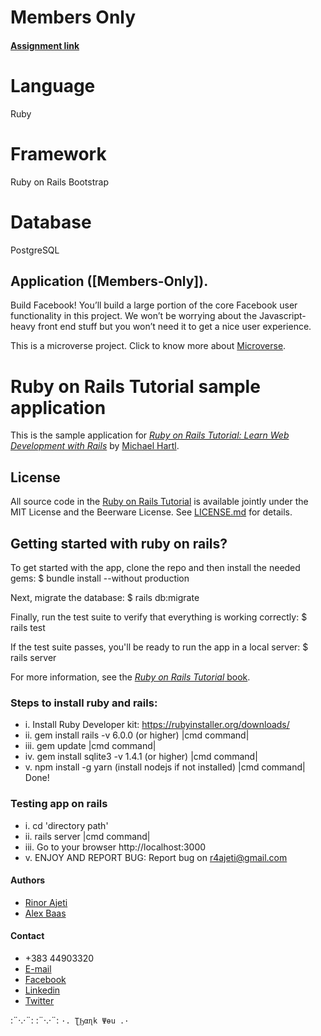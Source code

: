 
# Members Only

#### [Assignment link](https://www.theodinproject.com/courses/ruby-on-rails/lessons/final-project)


# Language

Ruby

# Framework

Ruby on Rails
Bootstrap

# Database

PostgreSQL


## Application ([Members-Only]).

Build Facebook! You’ll build a large portion of the core Facebook user functionality in this project. We won’t be worrying about the Javascript-heavy front end stuff but you won’t need it to get a nice user experience.

This is a microverse project. Click to know more about [Microverse](https://www.microverse.org/).

# Ruby on Rails Tutorial sample application

This is the sample application for
[*Ruby on Rails Tutorial:
Learn Web Development with Rails*](https://www.railstutorial.org/)
by [Michael Hartl](http://www.michaelhartl.com/).

## License

All source code in the [Ruby on Rails Tutorial](https://www.railstutorial.org/)
is available jointly under the MIT License and the Beerware License. See
[LICENSE.md](LICENSE.md) for details.

## Getting started with ruby on rails?

To get started with the app, clone the repo and then install the needed gems:
$ bundle install --without production

Next, migrate the database:
$ rails db:migrate

Finally, run the test suite to verify that everything is working correctly:
$ rails test

If the test suite passes, you'll be ready to run the app in a local server:
$ rails server

For more information, see the
[*Ruby on Rails Tutorial* book](https://www.railstutorial.org/book).


### Steps to install ruby and rails:
* i. Install Ruby Developer kit: https://rubyinstaller.org/downloads/
* ii. gem install rails -v 6.0.0 (or higher) |cmd command|
* iii. gem update |cmd command|
* iv. gem install sqlite3 -v 1.4.1 (or higher) |cmd command|
* v. npm install -g yarn (install nodejs if not installed) |cmd command|
Done!

### Testing app on rails
* i. cd 'directory path'
* ii. rails server  |cmd command|
* iii. Go to your browser http://localhost:3000
* v. ENJOY AND REPORT BUG: Report bug on r4ajeti@gmail.com

#### Authors
* [Rinor Ajeti](https://github.com/R4Ajeti)
* [Alex Baas](https://github.com/b-a-a-s)

#### Contact
* +383 44903320
* [E-mail](mailto:r4ajeti@gmail.com)
* [Facebook](https://www.facebook.com/r4ajeti)
* [Linkedin](https://www.linkedin.com/in/rinor-ajeti-79b6a8162)
* [Twitter](https://twitter.com/r4ajeti)

:¨·.·¨:   :¨·.·¨:
`·. ƮϦαɳk Ψөu .·`

